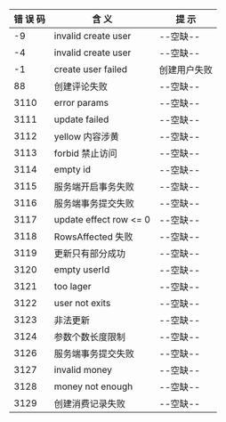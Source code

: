 | 错 误 码 | 含 义 |提 示|
| - | - | - |
|-9|invalid create user|--空缺--|
|-4|invalid create user|--空缺--|
|-1|create user failed|创建用户失败|
|88|创建评论失败|--空缺--|
|3110|error params|--空缺--|
|3111|update failed|--空缺--|
|3112|yellow 内容涉黄|--空缺--|
|3113|forbid 禁止访问|--空缺--|
|3114|empty id|--空缺--|
|3115|服务端开启事务失败|--空缺--|
|3116|服务端事务提交失败|--空缺--|
|3117|update effect row <= 0|--空缺--|
|3118|RowsAffected 失败|--空缺--|
|3119|更新只有部分成功|--空缺--|
|3120|empty userId|--空缺--|
|3121|too lager|--空缺--|
|3122|user not exits|--空缺--|
|3123|非法更新|--空缺--|
|3124|参数个数长度限制|--空缺--|
|3126|服务端事务提交失败|--空缺--|
|3127|invalid money|--空缺--|
|3128|money not enough|--空缺--|
|3129|创建消费记录失败|--空缺--|
